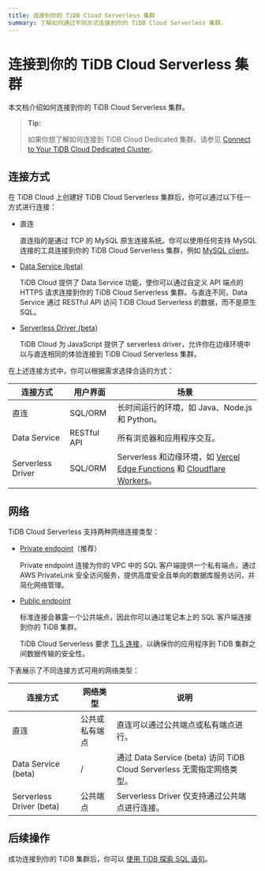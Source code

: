 ```yaml
---
title: 连接到你的 TiDB Cloud Serverless 集群
summary: 了解如何通过不同方式连接到你的 TiDB Cloud Serverless 集群。
---
```


# 连接到你的 TiDB Cloud Serverless 集群

本文档介绍如何连接到你的 TiDB Cloud Serverless 集群。

> **Tip:**
>
> 如果你想了解如何连接到 TiDB Cloud Dedicated 集群，请参见 [Connect to Your TiDB Cloud Dedicated Cluster](/tidb-cloud/connect-to-tidb-cluster.md)。

## 连接方式

在 TiDB Cloud 上创建好 TiDB Cloud Serverless 集群后，你可以通过以下任一方式进行连接：

- 直连

  直连指的是通过 TCP 的 MySQL 原生连接系统。你可以使用任何支持 MySQL 连接的工具连接到你的 TiDB Cloud Serverless 集群，例如 [MySQL client](https://dev.mysql.com/doc/refman/8.0/en/mysql.html)。

- [Data Service (beta)](/tidb-cloud/data-service-overview.md)

  TiDB Cloud 提供了 Data Service 功能，使你可以通过自定义 API 端点的 HTTPS 请求连接到你的 TiDB Cloud Serverless 集群。与直连不同，Data Service 通过 RESTful API 访问 TiDB Cloud Serverless 的数据，而不是原生 SQL。

- [Serverless Driver (beta)](/tidb-cloud/serverless-driver.md)

  TiDB Cloud 为 JavaScript 提供了 serverless driver，允许你在边缘环境中以与直连相同的体验连接到 TiDB Cloud Serverless 集群。

在上述连接方式中，你可以根据需求选择合适的方式：

| 连接方式           | 用户界面         | 场景                                                                                                                                                       |
|--------------------|------------------|------------------------------------------------------------------------------------------------------------------------------------------------------------|
| 直连               | SQL/ORM          | 长时间运行的环境，如 Java、Node.js 和 Python。                                                                                                              |
| Data Service       | RESTful API      | 所有浏览器和应用程序交互。                                                                                                                                 |
| Serverless Driver  | SQL/ORM          | Serverless 和边缘环境，如 [Vercel Edge Functions](https://vercel.com/docs/functions/edge-functions) 和 [Cloudflare Workers](https://workers.cloudflare.com/)。 |

## 网络

TiDB Cloud Serverless 支持两种网络连接类型：

- [Private endpoint](/tidb-cloud/set-up-private-endpoint-connections-serverless.md)（推荐）

    Private endpoint 连接为你的 VPC 中的 SQL 客户端提供一个私有端点，通过 AWS PrivateLink 安全访问服务，提供高度安全且单向的数据库服务访问，并简化网络管理。

- [Public endpoint](/tidb-cloud/connect-via-standard-connection-serverless.md)

  标准连接会暴露一个公共端点，因此你可以通过笔记本上的 SQL 客户端连接到你的 TiDB 集群。

  TiDB Cloud Serverless 要求 [TLS 连接](/tidb-cloud/secure-connections-to-serverless-clusters.md)，以确保你的应用程序到 TiDB 集群之间数据传输的安全性。

下表展示了不同连接方式可用的网络类型：

| 连接方式                  | 网络类型                    | 说明                                                                                                       |
|---------------------------|-----------------------------|------------------------------------------------------------------------------------------------------------|
| 直连                      | 公共或私有端点              | 直连可以通过公共端点或私有端点进行。                                                                       |
| Data Service (beta)       | /                           | 通过 Data Service (beta) 访问 TiDB Cloud Serverless 无需指定网络类型。                                     |
| Serverless Driver (beta)  | 公共端点                    | Serverless Driver 仅支持通过公共端点进行连接。                                                             |

## 后续操作

成功连接到你的 TiDB 集群后，你可以 [使用 TiDB 探索 SQL 语句](/basic-sql-operations.md)。